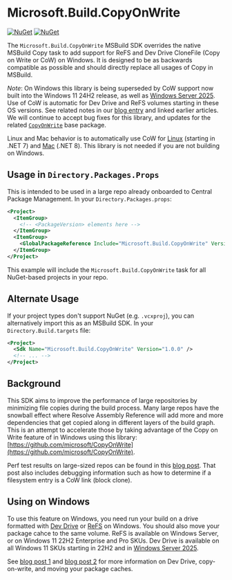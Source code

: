 # Microsoft.Build.CopyOnWrite
[![NuGet](https://img.shields.io/nuget/v/Microsoft.Build.CopyOnWrite.svg)](https://www.nuget.org/packages/Microsoft.Build.CopyOnWrite)
 [![NuGet](https://img.shields.io/nuget/dt/Microsoft.Build.CopyOnWrite.svg)](https://www.nuget.org/packages/Microsoft.Build.CopyOnWrite)

The `Microsoft.Build.CopyOnWrite` MSBuild SDK overrides the native MSBuild Copy task to add support for ReFS and Dev Drive CloneFile (Copy on Write or CoW) on Windows. It is designed to be as backwards compatible as possible and should directly replace all usages of Copy in MSBuild.

*Note*: On Windows this library is being superseded by CoW support now built into the Windows 11 24H2 release, as well as [Windows Server 2025](https://learn.microsoft.com/en-us/windows-server/get-started/whats-new-windows-server-2025#block-cloning-support). Use of CoW is automatic for Dev Drive and ReFS volumes starting in these OS versions. See related notes in our [blog entry](https://devblogs.microsoft.com/engineering-at-microsoft/copy-on-write-performance-and-debugging/) and linked earlier articles. We will continue to accept bug fixes for this library, and updates for the related [`CopyOnWrite`](https://github.com/microsoft/CopyOnWrite) base package.

Linux and Mac behavior is to automatically use CoW for [Linux](https://github.com/dotnet/runtime/pull/64264) (starting in .NET 7) and [Mac](https://github.com/dotnet/runtime/pull/79243) (.NET 8). This library is not needed if you are not building on Windows.

## Usage in `Directory.Packages.Props`
This is intended to be used in a large repo already onboarded to Central Package Management. In your `Directory.Packages.props`:
```xml
<Project>
  <ItemGroup>
    <!-- <PackageVersion> elements here -->
  </ItemGroup>
  <ItemGroup>
    <GlobalPackageReference Include="Microsoft.Build.CopyOnWrite" Version="1.0.0" />
  </ItemGroup>
</Project>
```
This example will include the `Microsoft.Build.CopyOnWrite` task for all NuGet-based projects in your repo.

## Alternate Usage
If your project types don't support NuGet (e.g. `.vcxproj`), you can alternatively import this as an MSBuild SDK. In your `Directory.Build.targets` file:
```xml
<Project>
  <Sdk Name="Microsoft.Build.CopyOnWrite" Version="1.0.0" />
  <!-- ... -->
</Project>
```

## Background
This SDK aims to improve the performance of large repositories by minimizing file copies during the build process. Many large repos have the snowball effect where Resolve Assembly Reference will add more and more dependencies that get copied along in different layers of the build graph. This is an attempt to accelerate those by taking advantage of the Copy on Write feature of in Windows using this library: [https://github.com/microsoft/CopyOnWrite](https://github.com/microsoft/CopyOnWrite).

Perf test results on large-sized repos can be found in this [blog post](https://devblogs.microsoft.com/engineering-at-microsoft/copy-on-write-performance-and-debugging/). That post also includes debugging information such as how to determine if a filesystem entry is a CoW link (block clone).

## Using on Windows
To use this feature on Windows, you need run your build on a drive formatted with [Dev Drive](https://aka.ms/devdrive) or [ReFS](https://learn.microsoft.com/en-us/windows-server/storage/refs/refs-overview) on Windows. You should also move your package cahce to the same volume. ReFS is available on Windows Server, or on Windows 11 22H2 Enterprise and Pro SKUs. Dev Drive is available on all Windows 11 SKUs starting in 22H2 and in [Windows Server 2025](https://learn.microsoft.com/en-us/windows-server/get-started/whats-new-windows-server-2025#block-cloning-support).

See [blog post 1](https://aka.ms/EngMSDevDrive) and [blog post 2](https://aka.ms/VSDevDrive) for more information on Dev Drive, copy-on-write, and moving your package caches.

